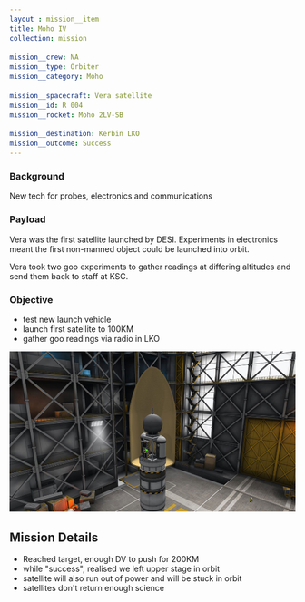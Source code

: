 ```yaml
---
layout : mission__item
title: Moho IV
collection: mission

mission__crew: NA
mission__type: Orbiter
mission__category: Moho

mission__spacecraft: Vera satellite
mission__id: R 004
mission__rocket: Moho 2LV-SB

mission__destination: Kerbin LKO
mission__outcome: Success
---
```

<!-- small intro, delete comment -->

### Background
New tech for probes, electronics and communications

### Payload
Vera was the first satellite launched by DESI. Experiments in electronics meant the first non-manned object could be launched into orbit.

Vera took two goo experiments to gather readings at differing altitudes and send them back to staff at KSC.

### Objective
- test new launch vehicle
- launch first satellite to 100KM
- gather goo readings via radio in LKO

![](/assets/vera-farings.jpg)

## Mission Details
- Reached target, enough DV to push for 200KM
- while "success", realised we left upper stage in orbit
- satellite will also run out of power and will be stuck in orbit
- satellites don't return enough science
